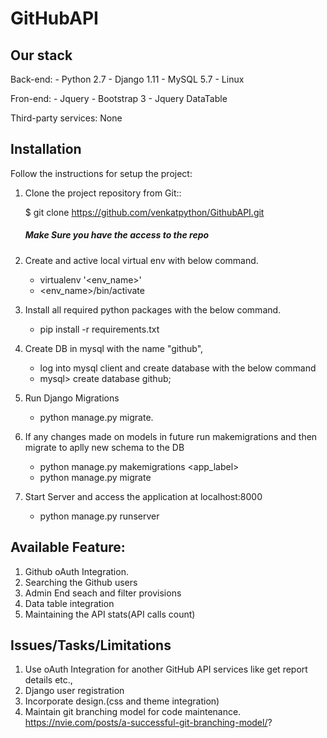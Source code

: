 GitHubAPI
=================


Our stack
---------

Back-end:
    - Python 2.7
    - Django 1.11
    - MySQL 5.7
    - Linux

Fron-end:
    - Jquery
    - Bootstrap 3
    - Jquery DataTable

Third-party services:
    None


Installation
------------

Follow the instructions for setup the project:

1. Clone the project repository from Git::

    $ git clone https://github.com/venkatpython/GithubAPI.git
    ##### Make Sure you have the access to the repo

2. Create and active local virtual env with below command.
    - virtualenv '<env_name>'
    - <env_name>/bin/activate

3. Install all required python packages with the below command.
     - pip install -r requirements.txt

3. Create DB in mysql with the name "github",
    - log into mysql client and create database with the below command
    - mysql> create database github;

4. Run Django Migrations
    - python manage.py migrate.

5. If any changes made on models in future run makemigrations and then migrate to aplly new schema to the DB
    - python manage.py makemigrations <app_label>
    - python manage.py migrate

6. Start Server and access the application at localhost:8000
    - python manage.py runserver

Available Feature:
------------------
1. Github oAuth Integration.
2. Searching  the Github users
3. Admin End seach and filter provisions
4. Data table integration
5. Maintaining the API stats(API calls count)


Issues/Tasks/Limitations
-------------------
1. Use oAuth Integration for another GitHub API services like get report details etc.,
2. Django user registration
3. Incorporate design.(css and theme integration)
4. Maintain git branching model for code maintenance.
https://nvie.com/posts/a-successful-git-branching-model/?
